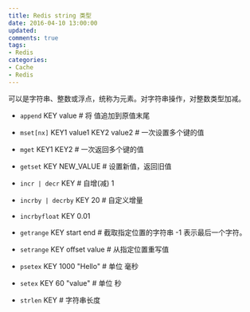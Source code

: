 ```yaml
---
title: Redis string 类型
date: 2016-04-10 13:00:00
updated:
comments: true
tags:
- Redis
categories:
- Cache
- Redis
---
```


可以是字符串、整数或浮点，统称为元素。对字符串操作，对整数类型加减。

<!--more-->

* `append` KEY value # 将 值追加到原值末尾

* `mset[nx]` KEY1 value1 KEY2 value2   # 一次设置多个键的值

* `mget` KEY1 KEY2         # 一次返回多个键的值

* `getset` KEY NEW_VALUE   # 设置新值，返回旧值

* `incr | decr` KEY                 # 自增(减) 1

* `incrby | decrby` KEY 20          # 自定义增量

* `incrbyfloat` KEY 0.01

* `getrange` KEY start end # 截取指定位置的字符串 -1 表示最后一个字符。

* `setrange` KEY offset value        # 从指定位置重写值

* `psetex` KEY 1000 "Hello"          # 单位 毫秒

* `setex`  KEY 60 "value"            # 单位 秒

* `strlen` KEY                       # 字符串长度
